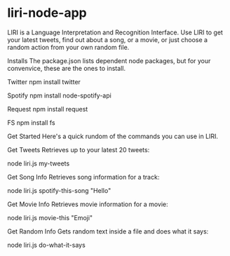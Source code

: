 # liri-node-app

LIRI is a Language Interpretation and Recognition Interface. Use LIRI to get your latest tweets, find out about a song, or a movie, or just choose a random action from your own random file.


Installs
The package.json lists dependent node packages, but for your convenvice, these are the ones to install.


Twitter
npm install twitter


Spotify
npm install node-spotify-api


Request
npm install request


FS
npm install fs


Get Started
Here's a quick rundom of the commands you can use in LIRI.


Get Tweets
Retrieves up to your latest 20 tweets:


node liri.js my-tweets


Get Song Info
Retrieves song information for a track:


node liri.js spotify-this-song "Hello"


Get Movie Info
Retrieves movie information for a movie:


node liri.js movie-this "Emoji"


Get Random Info
Gets random text inside a file and does what it says:


node liri.js do-what-it-says
